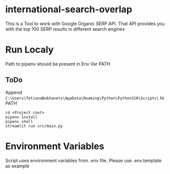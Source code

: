 # international-search-overlap
This is a Tool to work with Google Organic SERP API. 
That API provides you with the top 100 SERP results in different search engines

# Run Localy
Path to pipenv should be present in Env Var PATH

## ToDo
Append `C:\Users\TetianaBukhanets\AppData\Roaming\Python\Python310\Scripts\` to PATH

```
cd <Project root>
pipenv install
pipenv shell
streamlit run src/main.py
```

# Environment Variables

Script uses environment variables from .env file. Please use .env.template as example